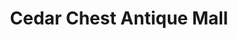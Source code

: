---
title: "Cedar Chest Antique Mall"
url: /mcgregor/cedar-chest-antique-mall/
shop: Einkaufszentrum
---